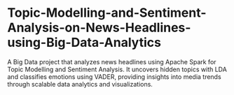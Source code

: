 # Topic-Modelling-and-Sentiment-Analysis-on-News-Headlines-using-Big-Data-Analytics
A Big Data project that analyzes news headlines using Apache Spark for Topic Modelling and Sentiment Analysis. It uncovers hidden topics with LDA and classifies emotions using VADER, providing insights into media trends through scalable data analytics and visualizations.
